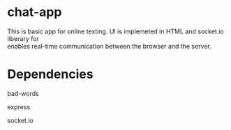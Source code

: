 # chat-app

This is basic app for online texting. UI is implemeted in HTML and socket.io liberary for  
enables real-time communication between the browser and the server. 

# Dependencies

bad-words 

express

socket.io
